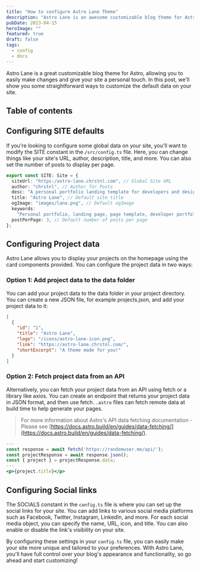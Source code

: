```yaml
---
title: "How to configure Astro Lane Theme"
description: "Astro Lane is an awesome customizable blog theme for Astro, You'll be able to easily personalize everything to suit your unique style. In this post, we'll walk you through some simple ways to make customizations in the config file."
pubDate: 2023-04-15
heroImage: ""
featured: true
draft: false
tags:
  - config
  - docs
---
```


Astro Lane is a great customizable blog theme for Astro, allowing you to easily make changes and give your site a personal touch. In this post, we'll show you some straightforward ways to customize the default data on your site.

## Table of contents

## Configuring SITE defaults

If you're looking to configure some global data on your site, you'll want to modify the SITE constant in the <code>/src/config.ts</code> file. Here, you can change things like your site's URL, author, description, title, and more. You can also set the number of posts to display per page.

```ts
export const SITE: Site = {
  siteUrl: "https:/astro-lane.chrstnl.com", // Global Site URL
  author: "chrstnl", // Author for Posts
  desc: "A personal portfolio landing template for developers and designers.", // Default site description
  title: "Astro Lane", // Default site title
  ogImage: "images/lane.png", // Default ogImage
  keywords:
    "Personal portfolio, landing page, page template, developer portfoliom designer portfolio", //Default Keywords
  postPerPage: 3, // Default number of posts per page
};
```

## Configuring Project data

Astro Lane allows you to display your projects on the homepage using the card components provided. You can configure the project data in two ways:

### Option 1: Add project data to the data folder

You can add your project data to the data folder in your project directory. You can create a new JSON file, for example projects.json, and add your project data to it:

```json
[
  {
    "id": "1",
    "title": "Astro Lane",
    "logo": "/icons/astro-lane-icon.png",
    "link": "https://astro-lane.chrstnl.com/",
    "shortExcerpt": "A theme made for you!"
  }
]
```

### Option 2: Fetch project data from an API

Alternatively, you can fetch your project data from an API using fetch or a library like axios. You can create an endpoint that returns your project data in JSON format, and then use fetch. <code>.astro</code> files can fetch remote data at build time to help generate your pages.

> For more information about Astro's API data fetching documentation - Please see [https://docs.astro.build/en/guides/data-fetching/](https://docs.astro.build/en/guides/data-fetching/).

```jsx
---
const response = await fetch('https://randomuser.me/api/');
const projectResponse = await response.json();
const { project } = projectResponse.data;
---
<p>{project.title}</p>
```

## Configuring Social links

The SOCIALS constant in the <code>config.ts</code> file is where you can set up the social links for your site. You can add links to various social media platforms such as Facebook, Twitter, Instagram, LinkedIn, and more. For each social media object, you can specify the name, URL, icon, and title. You can also enable or disable the link's visibility on your site.

By configuring these settings in your <code>config.ts</code> file, you can easily make your site more unique and tailored to your preferences. With Astro Lane, you'll have full control over your blog's appearance and functionality, so go ahead and start customizing!
